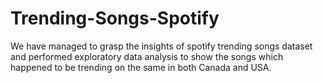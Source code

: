 # Trending-Songs-Spotify
We have managed to grasp the insights of spotify trending songs dataset and performed exploratory data analysis to show the songs which happened to be trending on the same in both Canada and USA.
